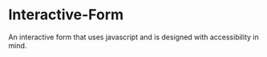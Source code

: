 # Interactive-Form
 An interactive form that uses javascript and is designed with accessibility in mind.
